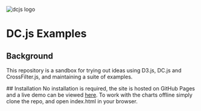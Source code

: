 ![dcjs logo](https://github.com/richardadalton/dcexamples/blob/master/resources/dclogo.png?raw=true)

# DC.js Examples

## Background
This repository is a sandbox for trying out ideas using D3.js, DC.js and CrossFilter.js, and maintaining a suite of examples.

## Installation
No installation is required, the site is hosted on GitHub Pages and a live demo can be viewed [here](http://richardadalton.github.io/dcexamples/). To work with the charts offline simply clone the repo, and open index.html in your browser.

